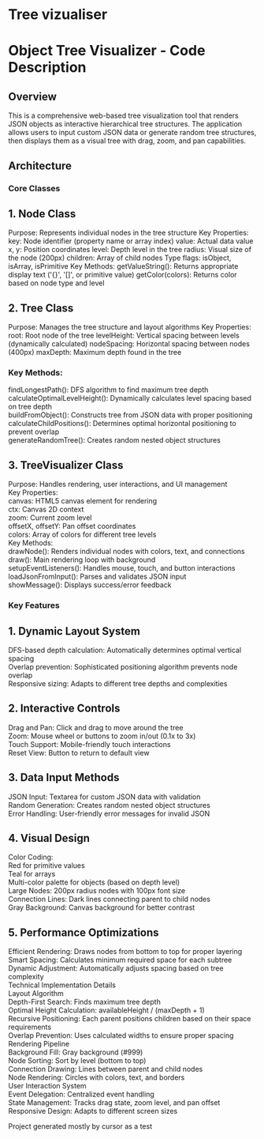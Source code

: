 # Tree vizualiser

# Object Tree Visualizer - Code Description
## Overview
This is a comprehensive web-based tree visualization tool that renders JSON objects as interactive hierarchical tree structures. The application allows users to input custom JSON data or generate random tree structures, then displays them as a visual tree with drag, zoom, and pan capabilities.
## Architecture
### Core Classes
## 1. Node Class
Purpose: Represents individual nodes in the tree structure
Key Properties:
key: Node identifier (property name or array index)
value: Actual data value
x, y: Position coordinates
level: Depth level in the tree
radius: Visual size of the node (200px)
children: Array of child nodes
Type flags: isObject, isArray, isPrimitive
Key Methods:
getValueString(): Returns appropriate display text ('{}', '[]', or primitive value)
getColor(colors): Returns color based on node type and level
## 2. Tree Class
Purpose: Manages the tree structure and layout algorithms
Key Properties:
root: Root node of the tree
levelHeight: Vertical spacing between levels (dynamically calculated)
nodeSpacing: Horizontal spacing between nodes (400px)
maxDepth: Maximum depth found in the tree
### Key Methods:
findLongestPath(): DFS algorithm to find maximum tree depth <br>
calculateOptimalLevelHeight(): Dynamically calculates level spacing based on tree depth<br>
buildFromObject(): Constructs tree from JSON data with proper positioning<br>
calculateChildPositions(): Determines optimal horizontal positioning to prevent overlap<br>
generateRandomTree(): Creates random nested object structures<br>
## 3. TreeVisualizer Class<br>
Purpose: Handles rendering, user interactions, and UI management<br>
Key Properties:<br>
canvas: HTML5 canvas element for rendering<br>
ctx: Canvas 2D context<br>
zoom: Current zoom level<br>
offsetX, offsetY: Pan offset coordinates<br>
colors: Array of colors for different tree levels<br>
Key Methods:<br>
drawNode(): Renders individual nodes with colors, text, and connections<br>
draw(): Main rendering loop with background<br>
setupEventListeners(): Handles mouse, touch, and button interactions<br>
loadJsonFromInput(): Parses and validates JSON input<br>
showMessage(): Displays success/error feedback<br>
### Key Features
## 1. Dynamic Layout System<br>
DFS-based depth calculation: Automatically determines optimal vertical spacing<br>
Overlap prevention: Sophisticated positioning algorithm prevents node overlap<br>
Responsive sizing: Adapts to different tree depths and complexities<br>
## 2. Interactive Controls<br>
Drag and Pan: Click and drag to move around the tree<br>
Zoom: Mouse wheel or buttons to zoom in/out (0.1x to 3x)<br>
Touch Support: Mobile-friendly touch interactions<br>
Reset View: Button to return to default view<br>
## 3. Data Input Methods<br>
JSON Input: Textarea for custom JSON data with validation<br>
Random Generation: Creates random nested object structures<br>
Error Handling: User-friendly error messages for invalid JSON<br>
## 4. Visual Design<br>
Color Coding:<br>
Red for primitive values<br>
Teal for arrays<br>
Multi-color palette for objects (based on depth level)<br>
Large Nodes: 200px radius nodes with 100px font size<br>
Connection Lines: Dark lines connecting parent to child nodes<br>
Gray Background: Canvas background for better contrast<br>
## 5. Performance Optimizations<br>
Efficient Rendering: Draws nodes from bottom to top for proper layering<br>
Smart Spacing: Calculates minimum required space for each subtree<br>
Dynamic Adjustment: Automatically adjusts spacing based on tree complexity<br>
Technical Implementation Details<br>
Layout Algorithm<br>
Depth-First Search: Finds maximum tree depth<br>
Optimal Height Calculation: availableHeight / (maxDepth + 1)<br>
Recursive Positioning: Each parent positions children based on their space requirements<br>
Overlap Prevention: Uses calculated widths to ensure proper spacing<br>
Rendering Pipeline<br>
Background Fill: Gray background (#999)<br>
Node Sorting: Sort by level (bottom to top)<br>
Connection Drawing: Lines between parent and child nodes<br>
Node Rendering: Circles with colors, text, and borders<br>
User Interaction System<br>
Event Delegation: Centralized event handling<br>
State Management: Tracks drag state, zoom level, and pan offset<br>
Responsive Design: Adapts to different screen sizes<br>

Project generated mostly by cursor as a test
